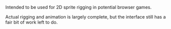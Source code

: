 Intended to be used for 2D sprite rigging in potential browser games.

Actual rigging and animation is largely complete, but the interface still has a fair bit of work left to do.
